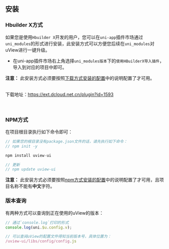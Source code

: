 ## 安装

<demo-model url="/"></demo-model>


### Hbuilder X方式

如果您是使用`Hbuilder X`开发的用户，您可以在`uni-app`插件市场通过`uni_modules`的形式进行安装，此安装方式可以方便您后续在`uni_modules`对uView进行一键升级。

- 在uni-app插件市场右上角选择`uni_modules版本`下的`使用HBuilderX导入插件`，导入到对应的项目中即可。

**注意：**  此安装方式必须要按照[下载方式安装的配置](/components/downloadSetting.html)中的说明配置了才可用。

<br>
<div @click="downloadPost(2)" class="download-link">
	下载地址：<a target="_blank" href="https://ext.dcloud.net.cn/plugin?id=1593">https://ext.dcloud.net.cn/plugin?id=1593</a>
</div>
<br>
<br>



### NPM方式

在项目根目录执行如下命令即可：

```js
// 如果您的根目录没有package.json文件的话，请先执行如下命令：
// npm init -y

npm install uview-ui

// 更新
// npm update uview-ui
```

**注意：**  此安装方式必须要按照[npm方式安装的配置](/components/npmSetting.html)中的说明配置了才可用，且项目名称不能有**中文**字符。


### 版本查询

有两种方式可以查询到正在使用的uView的版本：  



```js
// 通过`console.log`打印的形式
console.log(uni.$u.config.v);

// 可以查阅uView的配置文件得知当前版本号，具体位置为：
/uview-ui/libs/config/config.js
```

